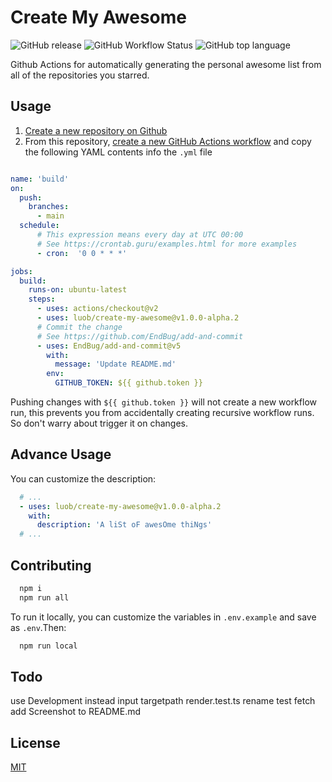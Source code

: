 # Create My Awesome

![GitHub release](https://img.shields.io/github/v/release/luob/create-my-awesome)
![GitHub Workflow Status](https://img.shields.io/github/workflow/status/luob/create-my-awesome/build-test)
![GitHub top language](https://img.shields.io/github/languages/top/luob/create-my-awesome)

Github Actions for automatically generating the personal awesome list from all of the repositories you starred.

## Usage

1. [Create a new repository on Github](https://github.com/new)
2. From this repository, [create a new GitHub Actions workflow](https://docs.github.com/en/free-pro-team@latest/actions/quickstart) and copy the following YAML contents info the `.yml` file

```yaml

name: 'build'
on:
  push:
    branches:
      - main
  schedule:
      # This expression means every day at UTC 00:00
      # See https://crontab.guru/examples.html for more examples
      - cron:  '0 0 * * *'

jobs:
  build:
    runs-on: ubuntu-latest
    steps:
      - uses: actions/checkout@v2
      - uses: luob/create-my-awesome@v1.0.0-alpha.2
      # Commit the change
      # See https://github.com/EndBug/add-and-commit
      - uses: EndBug/add-and-commit@v5
        with:
          message: 'Update README.md'
        env:
          GITHUB_TOKEN: ${{ github.token }}
```

Pushing changes with `${{ github.token }}` will not create a new workflow run, this prevents you from accidentally creating recursive workflow runs. So don't warry about  trigger it on changes.


## Advance Usage

You can customize the description:

```yaml
  # ...
  - uses: luob/create-my-awesome@v1.0.0-alpha.2
    with:
      description: 'A liSt oF awesOme thiNgs'
  # ...
```

## Contributing

```sh
  npm i
  npm run all 
```

To run it locally, you can customize the variables in `.env.example` and save as `.env`.Then:

```sh
  npm run local
```

## Todo

use Development instead input targetpath
render.test.ts rename
test fetch
add Screenshot to README.md

## License

[MIT](LICENSE) 